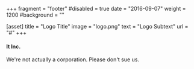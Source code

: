 +++
fragment = "footer"
#disabled = true
date = "2016-09-07"
weight = 1200
#background = ""

[asset]
  title = "Logo Title"
  image = "logo.png"
  text = "Logo Subtext"
  url = "#"
+++

#### lt Inc.

We're not actually a corporation. Please don't sue us.